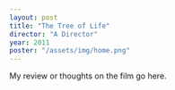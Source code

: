 ```yaml
---
layout: post
title: "The Tree of Life"
director: "A Director"
year: 2011
poster: "/assets/img/home.png"
---
```


My review or thoughts on the film go here.
